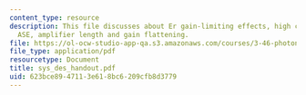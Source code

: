 ```yaml
---
content_type: resource
description: This file discusses about Er gain-limiting effects, high concentration,
  ASE, amplifier length and gain flattening.
file: https://ol-ocw-studio-app-qa.s3.amazonaws.com/courses/3-46-photonic-materials-and-devices-spring-2006/623bce8947113e618bc6209cfb8d3779_sys_des_handout.pdf
file_type: application/pdf
resourcetype: Document
title: sys_des_handout.pdf
uid: 623bce89-4711-3e61-8bc6-209cfb8d3779
---
```

